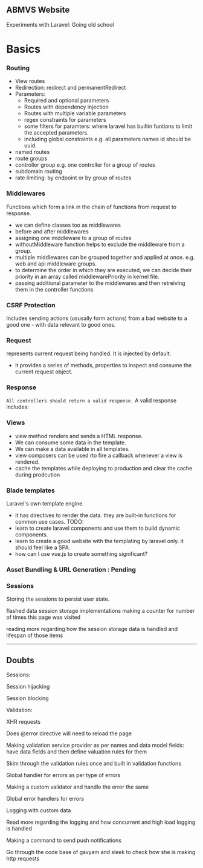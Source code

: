 ## ABMVS Website

Experiments with Laravel: Going old school

# Basics

### Routing

-   View routes
-   Redirection: redirect and permanentRedirect
-   Parameters:
    -   Required and optional parameters
    -   Routes with dependency injection
    -   Routes with multiple variable parameters
    -   regex constraints for parameters
    -   some filters for paramters: where laravel has builtin funtions to limit the accepted parameters.
    -   including global constraints e.g. all parameters names id should be uuid.
-   named routes
-   route groups
-   controller group e.g. one controller for a group of routes
-   subdomain routing
-   rate limiting: by endpoint or by group of routes

### Middlewares

Functions which form a link in the chain of functions from request to response.

-   we can define classes too as middlewares
-   before and after middlewares
-   assigning one middleware to a group of routes
-   withoutMiddleware function helps to exclude the middleware from a group.
-   multiple middlewares can be grouped together and applied at once. e.g. web and api middleware groups.
-   to determine the order in which they are executed, we can decide their priority
    in an array called middlewarePriority in kernel file.
-   passing additional parameter to the middlewares and then retreiving them in the controller functions

### CSRF Protection

Includes sending actions (ususally form actions) from a bad website to a good one - with data relevant to good ones.

### Request

represents current request being handled. It is injected by default.

-   it provides a series of methods, properties to inspect and consume the current request object.

### Response

`All controllers should return a valid response.`
A valid response includes:

### Views

-   view method renders and sends a HTML response.
-   We can consume some data in the template.
-   We can make a data available in all templates.
-   view composers can be used rto fire a callback whenever a view is rendered.
-   cache the templates while deploying to production and clear the cache during prodcution

### Blade templates

Laravel's own template engine.

-   it has directives to render the data. they are built-in functions for common use cases.
    TODO:
-   learn to create laravel components and use them to build dynamic components.
-   learn to create a good website with the templating by laravel only. it should feel like a SPA.
-   how can I use vue.js to create something significant?

### Asset Bundling & URL Generation : Pending

### Sessions

Storing the sessions to persist user state.

flashed data
session storage implementations
making a counter for number of times this page was visited

reading more regarding how the session storage data is handled and lifespan of those items


---

## Doubts
Sessions:

Session hijacking

Session blocking

Validation:

XHR requests

Does @error directive will need to reload the page

Making validation service provider as per names and data model fields: have data fields and then define valuation rules for them

Skim through the validation rules once and built in validation functions

Global handler for errors as per type of errors

Making a custom validator and handle the error the same

Global error handlers for errors

Logging with custom data

Read more regarding the logging and how concurrent and high load logging is handled 

Making a command to send push notifications

Go through the code base of gavyam and sleek to check how she is making http requests


